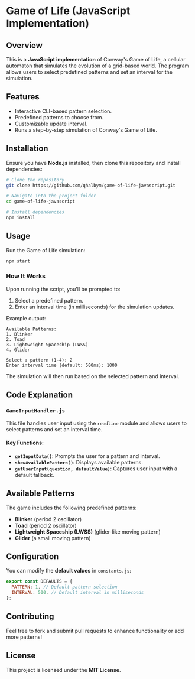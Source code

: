# Game of Life (JavaScript Implementation)

## Overview

This is a **JavaScript implementation** of Conway's Game of Life, a cellular automaton that simulates the evolution of a grid-based world. The program allows users to select predefined patterns and set an interval for the simulation.

## Features

- Interactive CLI-based pattern selection.
- Predefined patterns to choose from.
- Customizable update interval.
- Runs a step-by-step simulation of Conway's Game of Life.

## Installation

Ensure you have **Node.js** installed, then clone this repository and install dependencies:

```sh
# Clone the repository
git clone https://github.com/qhalbym/game-of-life-javascript.git

# Navigate into the project folder
cd game-of-life-javascript

# Install dependencies
npm install
```

## Usage

Run the Game of Life simulation:

```sh
npm start
```

### How It Works

Upon running the script, you'll be prompted to:

1. Select a predefined pattern.
2. Enter an interval time (in milliseconds) for the simulation updates.

Example output:

```
Available Patterns:
1. Blinker
2. Toad
3. Lightweight Spaceship (LWSS)
4. Glider

Select a pattern (1-4): 2
Enter interval time (default: 500ms): 1000
```

The simulation will then run based on the selected pattern and interval.

## Code Explanation

### `GameInputHandler.js`

This file handles user input using the `readline` module and allows users to select patterns and set an interval time.

#### Key Functions:

- **`getInputData()`**: Prompts the user for a pattern and interval.
- **`showAvailablePattern()`**: Displays available patterns.
- **`getUserInput(question, defaultValue)`**: Captures user input with a default fallback.

## Available Patterns

The game includes the following predefined patterns:

- **Blinker** (period 2 oscillator)
- **Toad** (period 2 oscillator)
- **Lightweight Spaceship (LWSS)** (glider-like moving pattern)
- **Glider** (a small moving pattern)

## Configuration

You can modify the **default values** in `constants.js`:

```js
export const DEFAULTS = {
  PATTERN: 1, // Default pattern selection
  INTERVAL: 500, // Default interval in milliseconds
};
```

## Contributing

Feel free to fork and submit pull requests to enhance functionality or add more patterns!

## License

This project is licensed under the **MIT License**.
